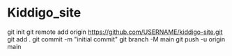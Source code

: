 # Kiddigo_site
git init
git remote add origin https://github.com/USERNAME/kiddigo-site.git
git add .
git commit -m "initial commit"
git branch -M main
git push -u origin main
